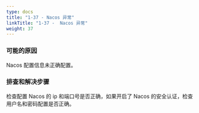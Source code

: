 ```yaml
---
type: docs
title: "1-37 - Nacos 异常"
linkTitle: "1-37 -  Nacos 异常"
weight: 37
---
```


### 可能的原因

Nacos 配置信息未正确配置。

### 排查和解决步骤

检查配置 Nacos 的 ip 和端口号是否正确，如果开启了 Nacos 的安全认证，检查用户名和密码配置是否正确。
